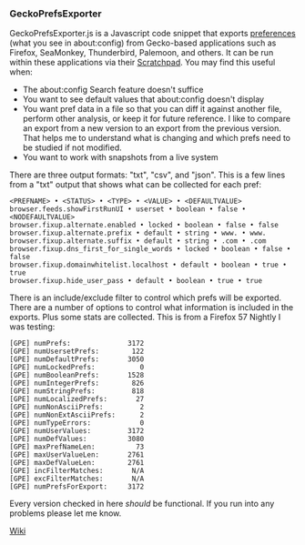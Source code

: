 ### GeckoPrefsExporter

GeckoPrefsExporter.js is a Javascript code snippet that exports [preferences](https://developer.mozilla.org/en-US/docs/Mozilla/Preferences) (what you see in about:config) from Gecko-based applications such as Firefox, SeaMonkey, Thunderbird, Palemoon, and others.  It can be run within these applications via their [Scratchpad](https://developer.mozilla.org/en-US/docs/Tools/Scratchpad).  You may find this useful when:

* The about:config Search feature doesn't suffice
* You want to see default values that about:config doesn't display
* You want pref data in a file so that you can diff it against another file, perform other analysis, or keep it for future reference.  I like to compare an export from a new version to an export from the previous version.  That helps me to understand what is changing and which prefs need to be studied if not modified.
* You want to work with snapshots from a live system

There are three output formats: "txt", "csv", and "json".  This is a few lines from a "txt" output that shows what can be collected for each pref:

```
<PREFNAME> • <STATUS> • <TYPE> • <VALUE> • <DEFAULTVALUE>
browser.feeds.showFirstRunUI • userset • boolean • false • <NODEFAULTVALUE>
browser.fixup.alternate.enabled • locked • boolean • false • false
browser.fixup.alternate.prefix • default • string • www. • www.
browser.fixup.alternate.suffix • default • string • .com • .com
browser.fixup.dns_first_for_single_words • locked • boolean • false • false
browser.fixup.domainwhitelist.localhost • default • boolean • true • true
browser.fixup.hide_user_pass • default • boolean • true • true
```

There is an include/exclude filter to control which prefs will be exported.  There are a number of options to control what information is included in the exports.  Plus some stats are collected.  This is from a Firefox 57 Nightly I was testing:

```
[GPE] numPrefs:              3172
[GPE] numUsersetPrefs:        122
[GPE] numDefaultPrefs:       3050
[GPE] numLockedPrefs:           0
[GPE] numBooleanPrefs:       1528
[GPE] numIntegerPrefs:        826
[GPE] numStringPrefs:         818
[GPE] numLocalizedPrefs:       27
[GPE] numNonAsciiPrefs:         2
[GPE] numNonExtAsciiPrefs:      2
[GPE] numTypeErrors:            0
[GPE] numUserValues:         3172
[GPE] numDefValues:          3080
[GPE] maxPrefNameLen:          73
[GPE] maxUserValueLen:       2761
[GPE] maxDefValueLen:        2761
[GPE] incFilterMatches:       N/A
[GPE] excFilterMatches:       N/A
[GPE] numPrefsForExport:     3172
```

Every version checked in here *should* be functional.  If you run into any problems please let me know.

[Wiki](https://github.com/Theemim/GeckoPrefsExporter/wiki)

